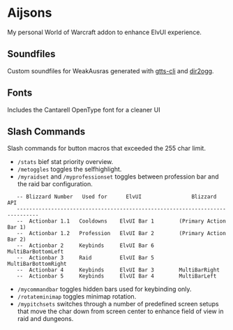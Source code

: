 # Aijsons
My personal World of Warcraft addon to enhance ElvUI experience.

## Soundfiles
Custom soundfiles for WeakAusras generated with [gtts-cli](https://pypi.org/project/gTTS/) and [dir2ogg](https://github.com/julian-klode/dir2ogg).

## Fonts 
Includes the Cantarell OpenType font for a cleaner UI

## Slash Commands
Slash commands for button macros that exceeded the 255 char limit.

 - `/stats` bief stat priority overview.
 - `/metoggles` toggles the selfhighlight.
 - `/myraidset` and `/myprofessionset` toggles between profession bar and the raid bar configuration. 
 ```
    -- Blizzard Number   Used for      ElvUI                Blizzard API
    -----------------------------------------------------------------------------
    --  Actionbar 1.1   Cooldowns    ElvUI Bar 1        (Primary Action Bar 1)
    --  Actionbar 1.2   Profession   ElvUI Bar 2        (Primary Action Bar 2)
    --  Actionbar 2     Keybinds     ElvUI Bar 6        MultiBarBottomLeft
    --  Actionbar 3     Raid         ElvUI Bar 5        MultiBarBottomRight
    --  Actionbar 4     Keybinds     ElvUI Bar 3        MultiBarRight
    --  Actionbar 5     Keybinds     ElvUI Bar 4        MultiBarLeft
 ```
 - `/mycommandbar` toggles hidden bars used for keybinding only.
 - `/rotateminimap` toggles minimap rotation.
 - `/mypitchsets` switches through a number of predefined screen setups that move the char down from screen center to enhance field of view in raid and dungeons. 
